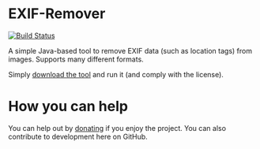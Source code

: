 # EXIF-Remover

[![Build Status](https://travis-ci.org/openssf/exif-remover.svg?branch=master)](https://travis-ci.org/openssf/exif-remover)

A simple Java-based tool to remove EXIF data (such as location tags) from images. Supports many different formats.

Simply [download the tool](https://github.com/openssf/exif-remover/releases) and run it (and comply with the license).

# How you can help

You can help out by [donating](https://www.openssf.org/donate) if you enjoy the project. You can also contribute to development here on GitHub.
